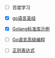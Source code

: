 - [ ] 百度学习
- [x] [go语言圣经](https://books.studygolang.com/gopl-zh/)
- [x] [Golang标准库示例](https://books.studygolang.com/The-Golang-Standard-Library-by-Example/)
- [ ] [Go语言高级编程](https://books.studygolang.com/advanced-go-programming-book/)
- [ ] [正则表达式](https://github.com/StefanSchroeder/Golang-Regex-Tutorial)

